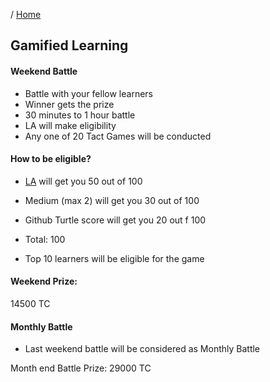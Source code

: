 / [Home](index.md)

## Gamified Learning


#### Weekend Battle

- Battle with your fellow learners
- Winner gets the prize
- 30 minutes to 1 hour battle
- LA will make eligibility
- Any one of 20 Tact Games will be conducted


#### How to be eligible?
- [LA](Learning-analytics.md) will get you 50 out of 100
- Medium (max 2) will get you 30 out of 100
- Github Turtle score will get you 20 out f 100
- Total: 100

- Top 10 learners will be eligible for the game

#### Weekend Prize:
14500 TC




#### Monthly Battle
- Last weekend battle will be considered as Monthly Battle

Month end Battle Prize:
29000 TC

